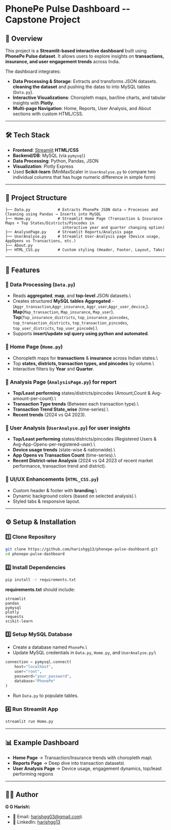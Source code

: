 # PhonePe Pulse Dashboard -- Capstone Project

## 📌 Overview

This project is a **Streamlit-based interactive dashboard** built using
**PhonePe Pulse dataset**.
It allows users to explore insights on **transactions, insurance, and
user engagement trends** across India.

The dashboard integrates:
- **Data Processing & Storage**: Extracts and transforms JSON datasets.
  **cleaning the dataset** and pushing the datas to 
into MySQL tables (`Data.py`).
- **Interactive Visualizations**: Choropleth maps, bar/line charts, and
tabular insights with **Plotly**.
- **Multi-page Navigation**: Home, Reports, User Analysis, and About
sections with custom HTML/CSS.

------------------------------------------------------------------------

## 🛠️ Tech Stack

-   **Frontend**: [Streamlit](https://streamlit.io/)
    **HTML/CSS**
-   **Backend/DB**: MySQL (via `pymysql`)
-   **Data Processing**: Python, Pandas, JSON
-   **Visualization**: Plotly Express
-   Used **Scikit-learn** (MinMaxScaler in
    `UserAnalyse.py` to compare two individual columns that has huge numeric difference in simple form)

------------------------------------------------------------------------

## 📂 Project Structure

    ├── Data.py            # Extracts PhonePe JSON data → Processes and Cleaning using Pandas → Inserts into MySQL
    ├── Home.py            # Streamlit Home Page (Transaction & Insurance Maps + Top States/Districts/Pincodes in  
                             interactive year and quarter changing option)
    ├── AnalysePage.py     # Streamlit Reports/Analysis page
    ├── UserAnalyse.py     # Streamlit User-Analysis page (Device usage, AppOpens vs Transactions, etc.)
    ├── About.py
    ├── HTML_CSS.py        # Custom styling (Header, Footer, Layout, Tabs)

------------------------------------------------------------------------

## 🚀 Features

### 🔹 Data Processing (`Data.py`)

-   Reads **aggregated**, **map**, and **top-level** JSON datasets.\
-   Creates structured **MySQL tables** 
    **Aggregated** - (`Aggr_transaction`,`Aggr_insurance`, `Aggr_user`,`Aggr_user_device`,).\
    **Map**(`Map_transaction`, `Map_insurance`, `Map_user`).\
    **Top**(`Top_insurance_districts`, `top_insurance_pincodes`, `top_transaction_districts`,
            `top_transaction_pincodes`, `top_user_districts`, `top_user_pincode`).\
-   Supports **insert/update sql query using python and automated**.

### 🔹 Home Page (`Home.py`)

-   Choropleth maps for **transactions** & **insurance** across Indian
    states.\
-   Top **states, districts, transaction types, and pincodes** by
    volume.\
-   Interactive filters by **Year** and **Quarter**.

### 🔹 Analysis Page (`AnalysisPage.py`) for report

-   **Top/Least performing** states/districts/pincodes (Amount,Count
    & Avg-amount-per-count).\
-   **Transaction Type trends** (Between each transaction type).\
-   **Transaction Trend State_wise** (time-series).\
-   **Recent trends** (2024 vs Q4 2023).

### 🔹 User Analysis (`UserAnalyse.py`) for user insights

-   **Top/Least performing** states/districts/pincodes (Registered Users
    & Avg-App-Opens-per-registered-user).\
-   **Device usage trends** (state-wise & nationwide).\
-   **App Opens vs Transaction Count** (time-series).\
-   **Recent District-wise Analysis** (2024 vs Q4 2023 of recent market performance, transaction trend and district).

### 🔹 UI/UX Enhancements (`HTML_CSS.py`)

-   Custom header & footer with **branding**.\
-   Dynamic background colors (based on selected analysis).\
-   Styled tabs & responsive layout.

------------------------------------------------------------------------

## ⚙️ Setup & Installation

### 1️⃣ Clone Repository

``` bash
git clone https://github.com/harishgg13/phonepe-pulse-dashboard.git
cd phonepe-pulse-dashboard
```

### 2️⃣ Install Dependencies

``` bash
pip install -r requirements.txt
```

**requirements.txt** should include:

    streamlit
    pandas
    pymysql
    plotly
    requests
    scikit-learn

### 3️⃣ Setup MySQL Database

-   Create a database named `PhonePe`.\
-   Update MySQL credentials in `Data.py`, `Home.py`, and
    `UserAnalyse.py`:\

``` python
connection = pymysql.connect(
    host="localhost",
    user="root",
    password="your_password",
    database="PhonePe"
)
```

-   Run `Data.py` to populate tables.

### 4️⃣ Run Streamlit App

``` bash
streamlit run Home.py
```

------------------------------------------------------------------------

## 📊 Example Dashboard

-   **Home Page** → Transaction/Insurance trends with choropleth map\
-   **Reports Page** → Deep dive into transaction datasets\
-   **User Analysis Page** → Device usage, engagement dynamics,
    top/least performing regions

------------------------------------------------------------------------

## 👨‍💻 Author

**G G Harish**\
- 📧 Email: <harishgg03@gmail.com>\
- 💼 LinkedIn: [harishgg13](https://www.linkedin.com/in/ggharish13)
